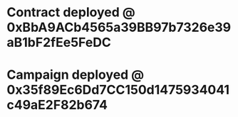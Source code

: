 # Contract deployed @ 0xBbA9ACb4565a39BB97b7326e39aB1bF2fEe5FeDC
# Campaign deployed @ 0x35f89Ec6Dd7CC150d1475934041c49aE2F82b674